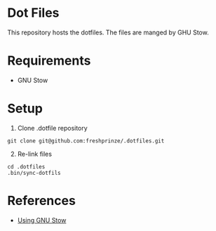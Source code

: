 # Dot Files
This repository hosts the dotfiles. The files are manged by GHU Stow.

# Requirements
- GNU Stow

# Setup
1. Clone .dotfile repository

  ```
  git clone git@github.com:freshprinze/.dotfiles.git 
  ```

2. Re-link files

  ```
  cd .dotfiles
  .bin/sync-dotfils
  ```

# References
- [Using GNU Stow](https://systemcrafters.net/managing-your-dotfiles/using-gnu-stow/)
